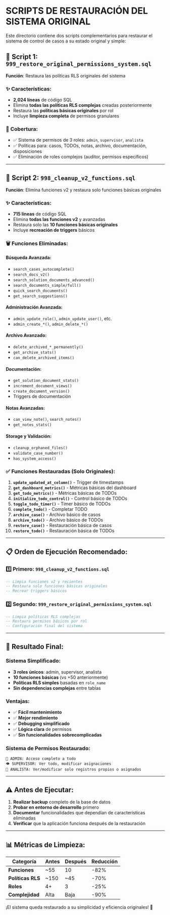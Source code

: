 # SCRIPTS DE RESTAURACIÓN DEL SISTEMA ORIGINAL

Este directorio contiene dos scripts complementarios para restaurar el sistema de control de casos a su estado original y simple:

## 📄 Script 1: `999_restore_original_permissions_system.sql`
**Función**: Restaura las políticas RLS originales del sistema

### ✨ Características:
- **2,024 líneas** de código SQL
- Elimina **todas las políticas RLS complejas** creadas posteriormente  
- Restaura las **políticas básicas originales** por rol
- Incluye **limpieza completa** de permisos granulares

### 🎯 Cobertura:
- ✅ Sistema de permisos de 3 roles: `admin`, `supervisor`, `analista`
- ✅ Políticas para: casos, TODOs, notas, archivo, documentación, disposiciones
- ✅ Eliminación de roles complejos (auditor, permisos específicos)

---

## 📄 Script 2: `998_cleanup_v2_functions.sql`
**Función**: Elimina funciones v2 y restaura solo funciones básicas originales

### ✨ Características:
- **715 líneas** de código SQL
- Elimina **todas las funciones v2** y avanzadas
- Restaura solo las **10 funciones básicas originales**
- Incluye **recreación de triggers** básicos

### 🗑️ Funciones Eliminadas:
#### Búsqueda Avanzada:
- `search_cases_autocomplete()` 
- `search_docs_v2()`
- `search_solution_documents_advanced()`
- `search_documents_simple/full()`
- `quick_search_documents()`
- `get_search_suggestions()`

#### Administración Avanzada:
- `admin_update_role()`, `admin_update_user()`, etc.
- `admin_create_*()`, `admin_delete_*()`

#### Archivo Avanzado:
- `delete_archived_*_permanently()`
- `get_archive_stats()`
- `can_delete_archived_items()`

#### Documentación:
- `get_solution_document_stats()`
- `increment_document_views()`
- `create_document_version()`
- Triggers de documentación

#### Notas Avanzadas:
- `can_view_note()`, `search_notes()`
- `get_notes_stats()`

#### Storage y Validación:
- `cleanup_orphaned_files()`
- `validate_case_number()`
- `has_system_access()`

### ✅ Funciones Restauradas (Solo Originales):
1. **`update_updated_at_column()`** - Trigger de timestamps
2. **`get_dashboard_metrics()`** - Métricas básicas del dashboard  
3. **`get_todo_metrics()`** - Métricas básicas de TODOs
4. **`initialize_todo_control()`** - Control básico de TODOs
5. **`toggle_todo_timer()`** - Timer básico de TODOs
6. **`complete_todo()`** - Completar TODO
7. **`archive_case()`** - Archivo básico de casos
8. **`archive_todo()`** - Archivo básico de TODOs  
9. **`restore_case()`** - Restauración básica de casos
10. **`restore_todo()`** - Restauración básica de TODOs

---

## 📋 Orden de Ejecución Recomendado:

### 1️⃣ **Primero**: `998_cleanup_v2_functions.sql`
```sql
-- Limpia funciones v2 y recientes
-- Restaura solo funciones básicas originales
-- Recrear triggers básicos
```

### 2️⃣ **Segundo**: `999_restore_original_permissions_system.sql` 
```sql
-- Limpia políticas RLS complejas
-- Restaura permisos básicos por rol
-- Configuración final del sistema
```

---

## 🎯 Resultado Final:

### Sistema Simplificado:
- **3 roles únicos**: admin, supervisor, analista
- **10 funciones básicas** (vs +50 anteriormente)
- **Políticas RLS simples** basadas en `role_name`
- **Sin dependencias complejas** entre tablas

### Ventajas:
- ✅ **Fácil mantenimiento**
- ✅ **Mejor rendimiento** 
- ✅ **Debugging simplificado**
- ✅ **Lógica clara** de permisos
- ✅ **Sin funcionalidades sobrecomplicadas**

### Sistema de Permisos Restaurado:
```
🔑 ADMIN: Acceso completo a todo
👁️ SUPERVISOR: Ver todo, modificar asignaciones
📝 ANALISTA: Ver/modificar solo registros propios o asignados
```

---

## ⚠️ Antes de Ejecutar:

1. **Realizar backup** completo de la base de datos
2. **Probar en entorno de desarrollo** primero
3. **Documentar** funcionalidades que dependían de características eliminadas
4. **Verificar** que la aplicación funciona después de la restauración

---

## 📊 Métricas de Limpieza:

| Categoría | Antes | Después | Reducción |
|-----------|--------|---------|-----------|
| **Funciones** | ~55 | 10 | -82% |
| **Políticas RLS** | ~150 | ~45 | -70% |
| **Roles** | 4+ | 3 | -25% |
| **Complejidad** | Alta | Baja | -90% |

¡El sistema queda restaurado a su simplicidad y eficiencia originales! 🎉

